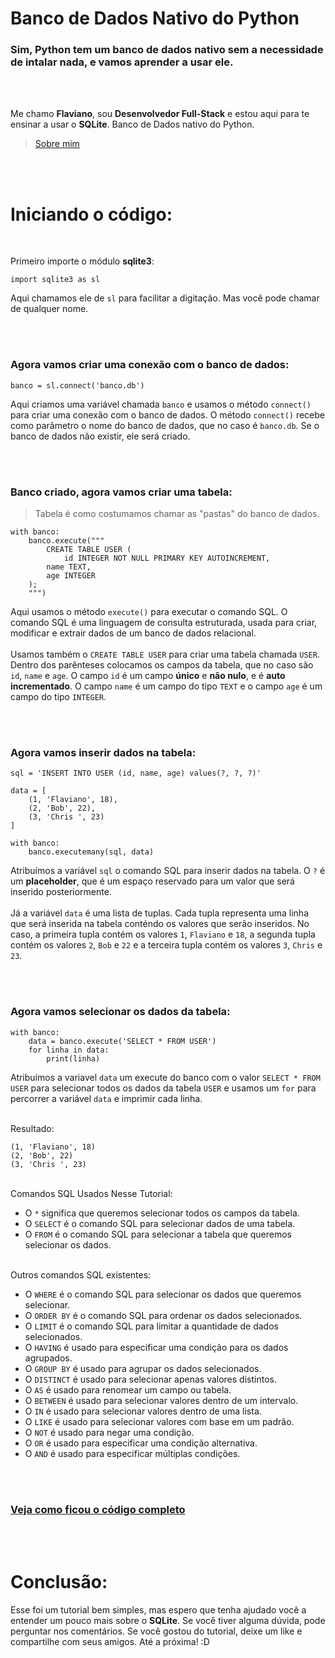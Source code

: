 # Banco de Dados Nativo do Python

### **Sim**, Python tem um banco de dados **nativo** sem a necessidade de intalar **nada**, e vamos aprender a usar ele.

<br>
<br>

Me chamo **Flaviano**, sou **Desenvolvedor Full-Stack** e estou aqui para te ensinar a usar o **SQLite**. Banco de Dados nativo do Python.
> [Sobre mim](https://github.com/Flaviano-Rodrigues/sobre-mim#sobre-mim)


<br>
<br>

# Iniciando o código:

<br>

Primeiro importe o módulo **sqlite3**:

    import sqlite3 as sl

Aqui chamamos ele de `sl` para facilitar a digitação. Mas você pode chamar de qualquer nome.

<br>
<br>

### Agora vamos criar uma conexão com o banco de dados:

    banco = sl.connect('banco.db')

Aqui criamos uma variável chamada `banco` e usamos o método `connect()` para criar uma conexão com o banco de dados. O método `connect()` recebe como parâmetro o nome do banco de dados, que no caso é `banco.db`. Se o banco de dados não existir, ele será criado.

<br>
<br>

### Banco criado, agora vamos criar uma tabela:
> Tabela é como costumamos chamar as "pastas" do banco de dados.
    
    with banco:
        banco.execute("""
            CREATE TABLE USER (
                id INTEGER NOT NULL PRIMARY KEY AUTOINCREMENT,
            name TEXT,
            age INTEGER
        );
        """)

Aqui usamos o método `execute()` para executar o comando SQL. O comando SQL é uma linguagem de consulta estruturada, usada para criar, modificar e extrair dados de um banco de dados relacional. 
<br><br>
Usamos também o `CREATE TABLE USER` para criar uma tabela chamada `USER`. Dentro dos parênteses colocamos os campos da tabela, que no caso são `id`, `name` e `age`. O campo `id` é um campo **único** e **não nulo**, e é **auto incrementado**. O campo `name` é um campo do tipo `TEXT` e o campo `age` é um campo do tipo `INTEGER`.

<br>
<br>

### Agora vamos inserir dados na tabela:

    sql = 'INSERT INTO USER (id, name, age) values(?, ?, ?)'

    data = [
        (1, 'Flaviano', 18),
        (2, 'Bob', 22),
        (3, 'Chris ', 23)
    ]

    with banco:
        banco.executemany(sql, data)

Atribuímos a variável `sql` o comando SQL para inserir dados na tabela. O `?` é um **placeholder**, que é um espaço reservado para um valor que será inserido posteriormente.
<br><br>
Já a variável `data` é uma lista de tuplas. Cada tupla representa uma linha que será inserida na tabela conténdo os valores que serão inseridos. No caso, a primeira tupla contém os valores `1`, `Flaviano` e `18`, a segunda tupla contém os valores `2`, `Bob` e `22` e a terceira tupla contém os valores `3`, `Chris` e `23`.

<br>
<br>

### Agora vamos selecionar os dados da tabela:

    with banco:
        data = banco.execute('SELECT * FROM USER')
        for linha in data:
            print(linha)


Atribuímos a variavel `data` um execute do banco com o valor `SELECT * FROM USER` para selecionar todos os dados da tabela `USER` e usamos um `for` para percorrer a variável `data` e imprimir cada linha.

<br>
Resultado:

    (1, 'Flaviano', 18)
    (2, 'Bob', 22)
    (3, 'Chris ', 23)


<br>
Comandos SQL Usados Nesse Tutorial:

- O `*` significa que queremos selecionar todos os campos da tabela.
- O `SELECT` é o comando SQL para selecionar dados de uma tabela.
- O `FROM` é o comando SQL para selecionar a tabela que queremos selecionar os dados.


<br>
Outros comandos SQL existentes:

- O `WHERE` é o comando SQL para selecionar os dados que queremos selecionar.
- O `ORDER BY` é o comando SQL para ordenar os dados selecionados.
- O `LIMIT` é o comando SQL para limitar a quantidade de dados selecionados.
- O `HAVING` é usado para especificar uma condição para os dados agrupados.
- O `GROUP BY` é usado para agrupar os dados selecionados.
- O `DISTINCT` é usado para selecionar apenas valores distintos.
- O `AS` é usado para renomear um campo ou tabela.
- O `BETWEEN` é usado para selecionar valores dentro de um intervalo.
- O `IN` é usado para selecionar valores dentro de uma lista.
- O `LIKE` é usado para selecionar valores com base em um padrão.
- O `NOT` é usado para negar uma condição.
- O `OR` é usado para especificar uma condição alternativa.
- O `AND` é usado para especificar múltiplas condições.


<br>
<br>

### **[Veja como ficou o código completo](https://github.com/Flaviano-Rodrigues/Python/blob/master/main.py)**

<br>
<br>

# Conclusão:


Esse foi um tutorial bem simples, mas espero que tenha ajudado você a entender um pouco mais sobre o **SQLite**. Se você tiver alguma dúvida, pode perguntar nos comentários. Se você gostou do tutorial, deixe um like e compartilhe com seus amigos. Até a próxima! :D
